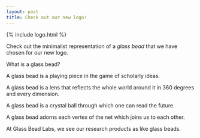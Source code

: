 ```yaml
---
layout: post
title: Check out our new logo!
---
```


{% include logo.html %}

Check out the minimalist representation of a *glass bead* that we have chosen for our new logo.

What is a glass bead? 

A glass bead is a playing piece in the game of scholarly ideas.

A glass bead is a lens that reflects the whole world around it in 360 degrees and every dimension.

A glass bead is a crystal ball through which one can read the future.

A glass bead adorns each vertex of the net which joins us to each other.

At Glass Bead Labs, we see our research products as like glass beads.
